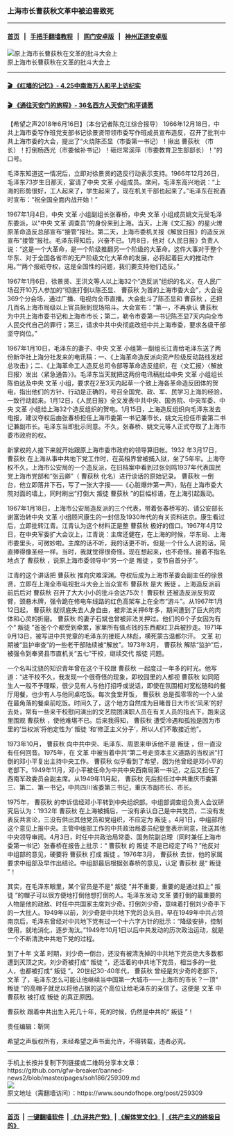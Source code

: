 ### 上海市长曹荻秋文革中被迫害致死
------------------------

#### [首页](https://github.com/gfw-breaker/banned-news2/blob/master/README.md) &nbsp;&nbsp;|&nbsp;&nbsp; [手把手翻墙教程](https://github.com/gfw-breaker/guides/wiki) &nbsp;&nbsp;|&nbsp;&nbsp; [网门安卓版](https://github.com/oGate2/oGate) &nbsp;&nbsp;|&nbsp;&nbsp; [神州正道安卓版](https://github.com/SzzdOgate/update) 



<div><img alt="原上海市长曹荻秋在文革的批斗大会上" src="https://img.soundofhope.org/2018/06/-3400.jpg"/>
<br/><figcaption class="caption">
 原上海市长曹荻秋在文革的批斗大会上
</figcaption></div><hr/>

#### [ 🎬  《红墙的记忆》- 4.25中南海万人和平上访纪实](http://158.247.207.5:10000/videos/legend/425.html)

 #### [ 🎬  《通往天安门的旅程》- 36名西方人天安门和平请愿 ](http://158.247.207.5:10000/videos/legend/JTT.html)

<div><div class="Content__Wrapper sc-1bvya0-0 grZQxZ">
 <p class="meta-top">
  <span class="meta">
   【希望之声2018年6月16日】（本台记者陈克江综合报导）
  </span>
  1966年12月18日，中共上海市委写作班党支部书记徐景贤带领市委写作班成员宣布造反，召开了批判中共上海市委的大会，提出了“火烧陈丕显（市委第一书记）！揪出
  <ok href="/term/99351">
   曹荻秋
  </ok>
  （市长）！打倒杨西光（市委候补书记）！砸烂常溪萍（市委教育卫生部部长）！”的口号。
 </p>
 <p>
  毛泽东知道这一情况后，立即对徐景贤的造反行动表示支持。1966年12月26日，毛泽东73岁生日那天，宴请了中央
  <ok href="/term/3322">
   文革
  </ok>
  小组成员。席间，毛泽东高兴地说：“上海的形势很好，工人起来了，学生起来了，现在机关干部也起来了。”毛泽东在祝酒时宣布：“祝全国全面内战开始！”
 </p>
 <p>
  1967年1月4日，中央
  <ok href="/term/3322">
   文革
  </ok>
  小组副组长张春桥，中央
  <ok href="/term/3322">
   文革
  </ok>
  小组成员姚文元受毛泽东委派，以“中央
  <ok href="/term/3322">
   文革
  </ok>
  调查员”的身份来到上海。当天，上海《文汇报》的星火燎原革命造反总部宣布“接管”报社。第二天，上海市委机关报《解放日报》的造反派宣布“接管”报社。毛泽东得知后，兴奋不已。1月8日，他对《人民日报》负责人说：“这是一个大革命，是一个阶级推翻另一个阶级的大革命。这件大事对于整个华东、对于全国各省市的无产阶级文化大革命的发展，必将起着巨大的推动作用。”“两个报纸夺权，这是全国性的问题，我们要支持他们造反。”
 </p>
 <p>
  1967年1月6日，徐景贤、王洪文等人以上海32个“造反派”组织的名义，在人民广场召开10万人参加的“彻底打倒以陈丕显、
  <ok href="/term/99351">
   曹荻秋
  </ok>
  为首的上海市委大会”，大会设369个分会场，通过广播、电视向全市直播。大会批斗了陈丕显和
  <ok href="/term/99351">
   曹荻秋
  </ok>
  ，还把几百名上海市局级以上官员揪到现场陪斗。大会宣布：“第一，不再承认
  <ok href="/term/99351">
   曹荻秋
  </ok>
  为中共上海市委书记和上海市市长；第二，勒令市委第一书记陈丕显7天内向全市人民交代自己的罪行；第三，请求中共中央彻底改组中共上海市委，要求各级干部坚守岗位。”
 </p>
 <p>
  1967年1月10日，毛泽东的妻子、中央
  <ok href="/term/3322">
   文革
  </ok>
  小组第一副组长江青给毛泽东送了两份新华社上海分社发来的电讯稿：一、《上海革命造反派向资产阶级反动路线发起总攻击》；二、《上海革命工人造反总司令部等革命造反组织，在〈文汇报〉〈解放日报〉发出〈紧急通告〉》。毛泽东当天就把这两份电讯稿批给中央
  <ok href="/term/3322">
   文革
  </ok>
  小组组长陈伯达及中央
  <ok href="/term/3322">
   文革
  </ok>
  小组，要求在2至3天内起草一个致上海各革命造反团体的贺电，指出他们的方针、行动是正确的，号召全国党、政、军、民学习上海的经验，一致行动起来。1月12日，《人民日报》全文发表中共中央、国务院、中央军委、中央
  <ok href="/term/3322">
   文革
  </ok>
  小组给上海32个造反组织的贺电。1月15日，上海造反组织向毛泽东发去电报，建议夺权后由张春桥担任上海市委第一书记兼市长，姚文元担任市委第二书记兼副市长。毛泽东当即批示同意。不久，张春桥、姚文元等人正式夺取了上海市委市政府的权。
 </p>
 <div class="AD_Embed__Wrap-sc-1xslmin-0 igMuqX module desktop">
  <div>
  </div>
 </div>
 <p>
  新掌权的人接下来就开始跟原上海市委市政府的领导算旧帐。1932 年3月17日，
  <ok href="/term/99351">
   曹荻秋
  </ok>
  在上海从事中共地下党工作时，在英租界曾被捕入狱，坐了5年牢。上海夺权不久，上海市公安局的一个造反派，在旧档案中看到过张剑鸣1937年代表国民党上海市党部和“张云卿”（
  <ok href="/term/99351">
   曹荻秋
  </ok>
  化名）进行谈话的原始记录。
  <ok href="/term/99351">
   曹荻秋
  </ok>
  一倒台，他立即落井下石，写了一张大字报——《心脏爆炸第一声》，贴在上海市委大院对面的墙上，同时刷出“打倒大
  <ok href="/term/68147">
   叛徒
  </ok>
  <ok href="/term/99351">
   曹荻秋
  </ok>
  ”的巨幅标语，在上海引起轰动。
 </p>
 <p>
  1967年1月18日，上海市公安局造反派的三个代表，带着张春桥写的、请公安部长谢富治转中央
  <ok href="/term/3322">
   文革
  </ok>
  小组顾问康生的一封信及1930年代的有关资料进京。康生看过后，立即批转江青。江青认为这个材料正是整
  <ok href="/term/99351">
   曹荻秋
  </ok>
  极好的借口。1967年4月12日，在中央军委扩大会议上，江青说：主席还健在，在上海的时候，华东局、上海市委里头，可微妙啦。主席的话不听，我的话更不听。但是一个什么人说的话，简直捧得像圣经一样。当时，我就觉得很奇怪。现在想起来，也不奇怪。接着不指名地点了
  <ok href="/term/99351">
   曹荻秋
  </ok>
  ，说原上海市委领导中“另一个是
  <ok href="/term/68147">
   叛徒
  </ok>
  ，变节自首分子”。
 </p>
 <p>
  江青的这个讲话把
  <ok href="/term/99351">
   曹荻秋
  </ok>
  推向灾难深渊。夺权后成为上海市革委会副主任的徐景贤，立即在上海全市电视批斗大会上当众宣布
  <ok href="/term/99351">
   曹荻秋
  </ok>
  是大
  <ok href="/term/68147">
   叛徒
  </ok>
  。上海造反派前前后后对
  <ok href="/term/99351">
   曹荻秋
  </ok>
  召开了大大小小的批斗会达75次！
  <ok href="/term/99351">
   曹荻秋
  </ok>
  还被造反派反剪双臂，颈悬木牌，强令跪在修电车线路的红色高架车上在全市“游斗”。从1967年1月12日起，
  <ok href="/term/99351">
   曹荻秋
  </ok>
  就彻底失去人身自由，被非法关押6年多，期间遭到了巨大的肉体和心灵的折磨。
  <ok href="/term/99351">
   曹荻秋
  </ok>
  的妻子石斌也曾被非法关押过。他们的6个子女因为有个“
  <ok href="/term/68147">
   叛徒
  </ok>
  ”爸爸个个都受到牵累，家里所有值点钱的东西都红卫兵被抄走。1971年9月13日，被写进中共党章的毛泽东的接班人林彪，横死蒙古温都尔汗。
  <ok href="/term/3322">
   文革
  </ok>
  初期被“监护审查”的一些老干部陆续被“解放”。1973年3月，
  <ok href="/term/99351">
   曹荻秋
  </ok>
  解除“监护”后，被强令到奉贤县市直机关“五七”干校，继续交代
  <ok href="/term/68147">
   叛徒
  </ok>
  问题。
 </p>
 <p>
  一个名叫沈骁的知识青年曾在这个干校跟
  <ok href="/term/99351">
   曹荻秋
  </ok>
  一起度过一年多的时光。他写道：“进干校不久，我发现一个很奇怪的现象，即校园里的人都视
  <ok href="/term/99351">
   曹荻秋
  </ok>
  如同陌生人一般不予理睬，很少见有人与他打招呼或说话，即使在氛围相对宽松随和的餐厅用餐，也少有人与他同桌吃饭。每次食堂开饭，
  <ok href="/term/99351">
   曹荻秋
  </ok>
  总是孤零零的一个人坐在最角落的餐桌前吃饭。时间久了，这个地方自然成为目睹昔日大市长‘风釆’的好去处，常有一些来干校慰问演出的文艺院团演职人员在有关人员的指点下，跑来这里围观
  <ok href="/term/99351">
   曹荻秋
  </ok>
  ，使他难堪不已。后来我得知，
  <ok href="/term/99351">
   曹荻秋
  </ok>
  遭受冷遇和孤独是因为市里的‘当权派’将他定性为‘
  <ok href="/term/68147">
   叛徒
  </ok>
  ’和‘修正主义分子’，所以人们不敢接近他”。
 </p>
 <p>
  1973年10月，
  <ok href="/term/99351">
   曹荻秋
  </ok>
  向中共中央、毛泽东、周恩来申诉他不是
  <ok href="/term/68147">
   叛徒
  </ok>
  ，但一直没有任何回音。1975年，在
  <ok href="/term/3322">
   文革
  </ok>
  中被当着中共“第二号走资本主义道路的当权派”打倒的邓小平复出主持中央工作。
  <ok href="/term/99351">
   曹荻秋
  </ok>
  似乎看到了希望，因为他曾经是邓小平的老部下。1949年11月，邓小平被任命为中共中央西南局第一书记，之后又担任了西南军政委员会副主席。从1949年11月起，
  <ok href="/term/99351">
   曹荻秋
  </ok>
  先后担任过中共重庆市委第三、第二、第一书记，中共四川省委第三书记，重庆市副市长、市长。
 </p>
 <p>
  1975年，
  <ok href="/term/99351">
   曹荻秋
  </ok>
  的申诉信经邓小平转到中央组织部。中组部调查组负责人会议研究后认为：1932年
  <ok href="/term/99351">
   曹荻秋
  </ok>
  在上海被捕后，一没有承认自己是中共党员，二没有发表反共言论，三没有供出其他党员和党组织，不应定为
  <ok href="/term/68147">
   叛徒
  </ok>
  。4月1日，中组部将这个意见上报中央。主管中组部工作的中共政治局委员纪登奎表示同意，批送其他中央领导审阅。4月3日，时任中共政治局常委、国务院副总理（同时兼任上海市委第一书记）张春桥在报告上批示：“
  <ok href="/term/99351">
   曹荻秋
  </ok>
  的
  <ok href="/term/68147">
   叛徒
  </ok>
  不是已经定了吗？”他反对中组部的意见，硬要将
  <ok href="/term/99351">
   曹荻秋
  </ok>
  打成
  <ok href="/term/68147">
   叛徒
  </ok>
  。1976年3月，
  <ok href="/term/99351">
   曹荻秋
  </ok>
  去世，他的家属要求中组部及早作出结论。中组部最后根据张春桥的意见，认定
  <ok href="/term/99351">
   曹荻秋
  </ok>
  是“
  <ok href="/term/68147">
   叛徒
  </ok>
  ”！
 </p>
 <p>
  其实，在毛泽东眼里，某个官员是不是“
  <ok href="/term/68147">
   叛徒
  </ok>
  ”并不重要，重要的是通过扣上“
  <ok href="/term/68147">
   叛徒
  </ok>
  ”的帽子可以很方便地打倒他想打倒的人。毛泽东发动
  <ok href="/term/3322">
   文革
  </ok>
  要打倒的最重要的人物是他的政敌、时任中共国家主席刘少奇。打倒刘少奇，意味着打倒刘少奇手下的一大批人。1949年以前，刘少奇是中共地下党的总头目。早在1949年中共占领南京后，毛泽东曾经对中共地下党有过一个十六字方针的批示：“降级安排，控制使用，就地消化，逐步淘汰。”1949年10月1日以后中共发动的历次政治运动，就是一个不断清洗中共地下党的过程。
 </p>
 <p>
  到了十年
  <ok href="/term/3322">
   文革
  </ok>
  时期，刘少奇一倒台，还没有被清洗掉的中共地下党员绝大多数都遭到灭顶之灾。刘少奇被打成“
  <ok href="/term/68147">
   叛徒
  </ok>
  ”，还活着的中共地下党员，相当多的一批人，也都被打成“
  <ok href="/term/68147">
   叛徒
  </ok>
  ”。20世纪30-40年代，
  <ok href="/term/99351">
   曹荻秋
  </ok>
  曾经是刘少奇的老部下，
  <ok href="/term/3322">
   文革
  </ok>
  了，毛泽东怎么可能让他继续当中国第一大城市——上海市的市长？一顶“
  <ok href="/term/68147">
   叛徒
  </ok>
  ”的高帽子就足以将他占据的这个高位让给毛泽东的亲信了。这便是
  <ok href="/term/3322">
   文革
  </ok>
  中
  <ok href="/term/99351">
   曹荻秋
  </ok>
  被打成
  <ok href="/term/68147">
   叛徒
  </ok>
  的真正原因。
 </p>
 <p>
  <ok href="/term/99351">
   曹荻秋
  </ok>
  跟着中共出生入死几十年，死的时候，仍然是中共的“
  <ok href="/term/68147">
   叛徒
  </ok>
  ”！
 </p>
 <p class="meta-btm">
  责任编辑：靳同
 </p>
 <p class="meta-btm">
  希望之声版权所有，未经希望之声书面允许，不得转载，违者必究。
 </p>
</div>
</div>
<hr/>
手机上长按并复制下列链接或二维码分享本文章：<br/>
https://github.com/gfw-breaker/banned-news2/blob/master/pages/soh186/259309.md <br/>
<a href='https://github.com/gfw-breaker/banned-news2/blob/master/pages/soh186/259309.md'><img src='https://github.com/gfw-breaker/banned-news2/blob/master/pages/soh186/259309.md.png'/></a> <br/>
原文地址（需翻墙访问）：https://www.soundofhope.org/post/259309


------------------------
#### [首页](https://github.com/gfw-breaker/banned-news2/blob/master/README.md) &nbsp;|&nbsp; [一键翻墙软件](https://github.com/gfw-breaker/nogfw/blob/master/README.md) &nbsp;| [《九评共产党》](https://github.com/gfw-breaker/9ping.md/blob/master/README.md#九评之一评共产党是什么) | [《解体党文化》](https://github.com/gfw-breaker/jtdwh.md/blob/master/README.md) | [《共产主义的终极目的》](https://github.com/gfw-breaker/gczydzjmd.md/blob/master/README.md)


<img src='http://gfw-breaker.win/banned-news2/pages/soh186/259309.md' width='0px' height='0px'/>